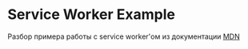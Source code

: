 # Service Worker Example

Разбор примера работы с service worker'ом из документации [MDN][1]

[1]: https://developer.mozilla.org/ru/docs/Web/API/Service_Worker_API/Using_Service_Workers#%D0%BE%D0%B1%D0%BD%D0%BE%D0%B2%D0%BB%D0%B5%D0%BD%D0%B8%D0%B5_%D0%B2%D0%B0%D1%88%D0%B5%D0%B3%D0%BE_%D1%81%D0%B5%D1%80%D0%B2%D0%B8%D1%81-%D0%B2%D0%BE%D1%80%D0%BA%D0%B5%D1%80%D0%B0 'Ссылка на MDN'
